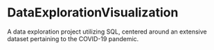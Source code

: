 # DataExplorationVisualization
 A data exploration project utilizing SQL, centered around an extensive dataset pertaining to the COVID-19 pandemic.
